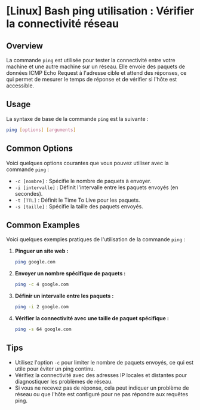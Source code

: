 # [Linux] Bash ping utilisation : Vérifier la connectivité réseau

## Overview
La commande `ping` est utilisée pour tester la connectivité entre votre machine et une autre machine sur un réseau. Elle envoie des paquets de données ICMP Echo Request à l'adresse cible et attend des réponses, ce qui permet de mesurer le temps de réponse et de vérifier si l'hôte est accessible.

## Usage
La syntaxe de base de la commande `ping` est la suivante :

```bash
ping [options] [arguments]
```

## Common Options
Voici quelques options courantes que vous pouvez utiliser avec la commande `ping` :

- `-c [nombre]` : Spécifie le nombre de paquets à envoyer.
- `-i [intervalle]` : Définit l'intervalle entre les paquets envoyés (en secondes).
- `-t [TTL]` : Définit le Time To Live pour les paquets.
- `-s [taille]` : Spécifie la taille des paquets envoyés.

## Common Examples
Voici quelques exemples pratiques de l'utilisation de la commande `ping` :

1. **Pinguer un site web :**
   ```bash
   ping google.com
   ```

2. **Envoyer un nombre spécifique de paquets :**
   ```bash
   ping -c 4 google.com
   ```

3. **Définir un intervalle entre les paquets :**
   ```bash
   ping -i 2 google.com
   ```

4. **Vérifier la connectivité avec une taille de paquet spécifique :**
   ```bash
   ping -s 64 google.com
   ```

## Tips
- Utilisez l'option `-c` pour limiter le nombre de paquets envoyés, ce qui est utile pour éviter un ping continu.
- Vérifiez la connectivité avec des adresses IP locales et distantes pour diagnostiquer les problèmes de réseau.
- Si vous ne recevez pas de réponse, cela peut indiquer un problème de réseau ou que l'hôte est configuré pour ne pas répondre aux requêtes ping.